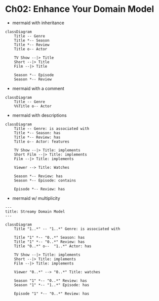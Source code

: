 # Ch02: Enhance Your Domain Model

- mermaid with inheritance

```mermaid
classDiagram
    Title -- Genre
    Title *-- Season
    Title *-- Review
    Title o-- Actor

    TV Show --|> Title
    Short --|> Title
    Film --|> Title

    Season *-- Episode
    Season *-- Review
```

- mermaid with a comment

```mermaid
classDiagram
    Title -- Genre
    %%Title o-- Actor
```

- mermaid with descriptions

```mermaid
classDiagram
    Title -- Genre: is associated with
    Title *-- Season: has
    Title *-- Review: has
    Title o-- Actor: features

    TV Show --|> Title: implements
    Short Film --|> Title: implements
    Film --|> Title: implements

    Viewer --> Title: Watches

    Season *-- Review: has
    Season *-- Episode: contains

    Episode *-- Review: has
```

- mermaid w/ multiplicity

```mermaid
---
title: Streamy Domain Model
---

classDiagram
    Title "1..*" -- "1..*" Genre: is associated with

    Title "1" *-- "0..*" Season: has
    Title "1" *-- "0..*" Review: has
    Title "0..*" o--  "1..*" Actor: has

    TV Show --|> Title: implements
    Short --|> Title: implements
    Film --|> Title: implements

    Viewer "0..*" --> "0..*" Title: watches

    Season "1" *-- "0..*" Review: has
    Season "1" *-- "1..*" Episode: has

    Episode "1" *-- "0..*" Review: has
```
